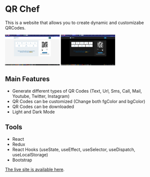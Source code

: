 # QR Chef

This is a website that allows you to create dynamic and customizabe QRCodes.

<div>
  <img src="./public/blob/light.png" height="100" />
  <img src="./public/blob/dark.png" height="100" />
</div>

## Main Features

<ul>
  <li>Generate different types of QR Codes (Text, Url, Sms, Call, Mail, Youtube, Twitter, Instagram)</li>
  <li>QR Codes can be customized (Change both fgColor and bgColor)</li>
  <li>QR Codes can be downloaded</li>
  <li>Light and Dark Mode</li>
</ul>

## Tools

<ul>
  <li>React</li>
  <li>Redux</li>
  <li>React Hooks (useState, useEffect, useSelector, useDispatch, useLocalStorage)</li>
  <li>Bootstrap</li>
</ul>


[The live site is available here](https://qrchef.netlify.app/).
